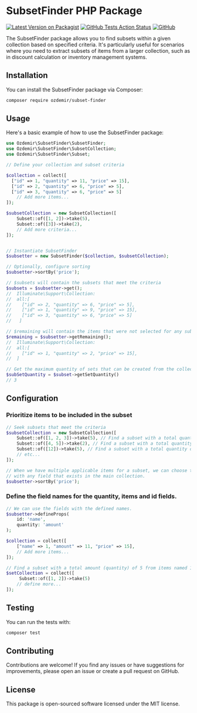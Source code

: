 # SubsetFinder PHP Package

[![Latest Version on Packagist](https://img.shields.io/packagist/v/ozdemir/subset-finder)](https://packagist.org/packages/ozdemir/subset-finder)
[![GitHub Tests Action Status](https://img.shields.io/github/actions/workflow/status/n1crack/subset-finder/run-tests.yml)](https://github.com/n1crack/subset-finder/actions)
[![GitHub](https://img.shields.io/github/license/n1crack/subset-finder)](https://github.com/n1crack/subset-finder/blob/main/LICENSE.md)

The SubsetFinder package allows you to find subsets within a given collection based on specified criteria. It's particularly useful for scenarios where you need to extract subsets of items from a larger collection, such as in discount calculation or inventory management systems.

## Installation
You can install the SubsetFinder package via Composer:

```zsh
composer require ozdemir/subset-finder
```

## Usage
Here's a basic example of how to use the SubsetFinder package:

```php
use Ozdemir\SubsetFinder\SubsetFinder;
use Ozdemir\SubsetFinder\SubsetCollection;
use Ozdemir\SubsetFinder\Subset;

// Define your collection and subset criteria

$collection = collect([
  ["id" => 1, "quantity" => 11, "price" => 15],
  ["id" => 2, "quantity" => 6, "price" => 5],
  ["id" => 3, "quantity" => 6, "price" => 5]
    // Add more items...
]);

$subsetCollection = new SubsetCollection([
    Subset::of([1, 2])->take(5),
    Subset::of([3])->take(2),
    // Add more criteria...
]);


// Instantiate SubsetFinder
$subsetter = new SubsetFinder($collection, $subsetCollection);

// Optionally, configure sorting
$subsetter->sortBy('price');

// $subsets will contain the subsets that meet the criteria
$subsets = $subsetter->get();
//  Illuminate\Support\Collection:
//  all:[
//    ["id" => 2, "quantity" => 6, "price" => 5],
//    ["id" => 1, "quantity" => 9, "price" => 15],
//    ["id" => 3, "quantity" => 6, "price" => 5]
//   ]

// $remaining will contain the items that were not selected for any subset
$remaining = $subsetter->getRemaining();
//  Illuminate\Support\Collection:
//  all:[
//    ["id" => 1, "quantity" => 2, "price" => 15],
//  ]

// Get the maximum quantity of sets that can be created from the collection.
$subSetQuantity = $subset->getSetQuantity()
// 3

```

## Configuration

### Prioritize items to be included in the subset
```php
// Seek subsets that meet the criteria
$subsetCollection = new SubsetCollection([
    Subset::of([1, 2, 3])->take(5), // Find a subset with a total quantity of 5 from items 1, 2, and 3 in the collection
    Subset::of([4, 5])->take(2), // Find a subset with a total quantity of 2 from items 4 and 5 in the collection
    Subset::of([12])->take(5), // Find a subset with a total quantity of 5 from item 12 in the collection
    // etc...
]);

// When we have multiple applicable items for a subset, we can choose to prioritize the ones
// with any field that exists in the main collection.
$subsetter->sortBy('price');
```

### Define the field names for the quantity, items and id fields. 

```php
// We can use the fields with the defined names.
$subsetter->defineProps(
    id: 'name',
    quantity: 'amount'
);

$collection = collect([
    ["name" => 1, "amount" => 11, "price" => 15],
    // Add more items...
]);

// Find a subset with a total amount (quantity) of 5 from items named 1 and 2 (id) in the collection
$setCollection = collect([
     Subset::of([1, 2])->take(5) 
    // define more...
]);
```

## Testing
You can run the tests with:

```zsh
composer test
```

## Contributing
Contributions are welcome! If you find any issues or have suggestions for improvements, please open an issue or create a pull request on GitHub.

## License
This package is open-sourced software licensed under the MIT license.
